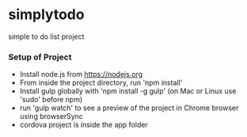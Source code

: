 # simplytodo
simple to do list project
### Setup of Project
- Install node.js from https://nodejs.org
- From inside the project directory, run 'npm install'
- Install gulp globally with 'npm install -g gulp' (on Mac or Linux use 'sudo' before npm)
- run 'gulp watch' to see a preview of the project in Chrome browser using browserSync
- cordova project is inside the app folder
